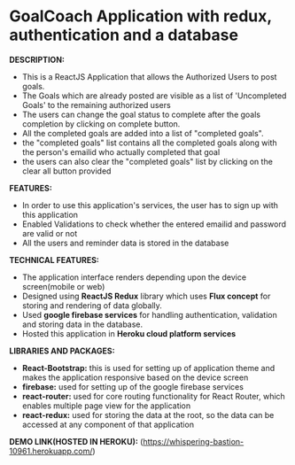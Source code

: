 # GoalCoach Application with redux, authentication and a database 

**DESCRIPTION:** 
  - This is a ReactJS Application that allows the Authorized Users to post goals. 
  - The Goals which are already posted are visible as a list of 'Uncompleted Goals' to the remaining authorized  users
  - The users can change the goal status to complete after the goals completion by clicking on complete button.
  - All the completed goals are added into a list of "completed goals".
  - the "completed goals" list contains all the completed goals along with the person's emailid who actually completed that goal
  - the users can also clear the "completed goals" list by clicking on the clear all button provided
 
**FEATURES:**
  - In order to use this application's services, the user has to sign up with this application
  - Enabled Validations to check whether the entered emailid and password are valid or not
  - All the users and reminder data is stored in the database

**TECHNICAL FEATURES:**
  - The application interface renders depending upon the device screen(mobile or web)
  - Designed using **ReactJS Redux** library which uses **Flux concept** for storing and rendering of data globally.
  - Used **google firebase services** for handling authentication, validation and storing data in the database.
  - Hosted this application in **Heroku cloud platform services**
 
**LIBRARIES AND PACKAGES:**
 - **React-Bootstrap:** this is used for setting up of application theme and makes the application responsive based on the device screen
 - **firebase:** used for setting up of the google firebase services
 - **react-router:** used for core routing functionality for React Router, which enables multiple page view for the application
 - **react-redux:** used for storing the data at the root, so the data can be accessed at any component of that application
 
**DEMO LINK(HOSTED IN HEROKU):**
 (https://whispering-bastion-10961.herokuapp.com/)
 
